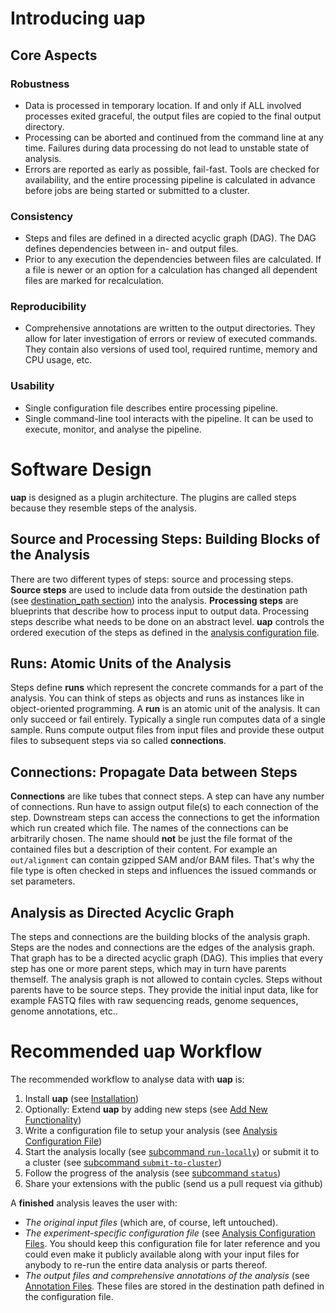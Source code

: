 <!--
  This is the documentation for uap. Please keep lines under
  80 characters if you can and start each sentence on a new line as it 
  decreases maintenance and makes diffs more readable.
-->

# Introducing **uap**

## Core Aspects

### Robustness

* Data is processed in temporary location.
  If and only if ALL involved processes exited graceful, the output files are
  copied to the final output directory.
* Processing can be aborted and continued from the command line at any time.
  Failures during data processing do not lead to unstable state of analysis.
* Errors are reported as early as possible, fail-fast.
  Tools are checked for availability, and the entire processing pipeline is
  calculated in advance before jobs are being started or submitted to a cluster.

### Consistency

* Steps and files are defined in a directed acyclic graph (DAG).
  The DAG defines dependencies between in- and output files.
* Prior to any execution the dependencies between files are calculated.
  If a file is newer or an option for a calculation has changed all dependent
  files are marked for recalculation.

### Reproducibility

* Comprehensive annotations are written to the output directories.
  They allow for later investigation of errors or review of executed commands.
  They contain also versions of used tool, required runtime, memory and CPU
  usage, etc.

### Usability

* Single configuration file describes entire processing pipeline.
* Single command-line tool interacts with the pipeline.
  It can be used to execute, monitor, and analyse the pipeline.


# Software Design

**uap** is designed as a plugin architecture.
The plugins are called steps because they resemble steps of the analysis.

## Source and Processing Steps: Building Blocks of the Analysis

There are two different types of steps: source and processing steps.
**Source steps** are used to include data from outside the destination path
(see [destination_path section](./configuration.md#section-destination-path))
into the analysis.
**Processing steps** are blueprints that describe how to process input to
output data.
Processing steps describe what needs to be done on an abstract level.
**uap** controls the ordered execution of the steps as defined in the
[analysis configuration file](./configuration.md#analysis-configuration-file).

## Runs: Atomic Units of the Analysis

Steps define **runs** which represent the concrete commands for a part of the
analysis.
You can think of steps as objects and runs as instances like in object-oriented
programming.
A **run** is an atomic unit of the analysis.
It can only succeed or fail entirely.
Typically a single run computes data of a single sample.
Runs compute output files from input files and provide these output files to
subsequent steps via so called **connections**.

## Connections: Propagate Data between Steps

**Connections** are like tubes that connect steps.
A step can have any number of connections.
Run have to assign output file(s) to each connection of the step.
Downstream steps can access the connections to get the information which run
created which file.
The names of the connections can be arbitrarily chosen.
The name should **not** be just the file format of the contained files but
a description of their content.
For example an ``out/alignment`` can contain gzipped SAM and/or BAM files.
That's why the file type is often checked in steps and influences the issued
commands or set parameters.

## Analysis as Directed Acyclic Graph

The steps and connections are the building blocks of the analysis graph.
Steps are the nodes and connections are the edges of the analysis graph.
That graph has to be a directed acyclic graph (DAG).
This implies that every step has one or more parent steps, which may in turn
have parents themself.
The analysis graph is not allowed to contain cycles.
Steps without parents have to be source steps.
They provide the initial input data, like for example FASTQ files with raw
sequencing reads, genome sequences, genome annotations, etc..

# Recommended uap Workflow

The recommended workflow to analyse data with **uap** is:

1. Install **uap** (see [Installation](./installation.md))
2. Optionally: Extend **uap** by adding new steps (see
   [Add New Functionality](./extension.md))
3. Write a configuration file to setup your analysis (see
   [Analysis Configuration File](./configuration.md))
4. Start the analysis locally (see
   [subcommand `run-locally`](./interaction.md#subcommand-run-locally)) or
   submit it to a cluster (see
   [subcommand `submit-to-cluster`](./interaction.md#subcommand-submit-to-cluster))
5. Follow the progress of the analysis (see
   [subcommand `status`](./interaction.md#subcommand-status))
6. Share your extensions with the public (send us a pull request via github)

A **finished** analysis leaves the user with:

* *The original input files* (which are, of course, left untouched).
* *The experiment-specific configuration file*
(see [Analysis Configuration Files](configuration.md).
  You should keep this configuration file for later reference and you could
  even make it publicly available along with your input files for anybody to
  re-run the entire data analysis or parts thereof.
* *The output files and comprehensive annotations of the analysis*
  (see [Annotation Files](annotation.md).
  These files are stored in the destination path defined in the configuration
  file.
